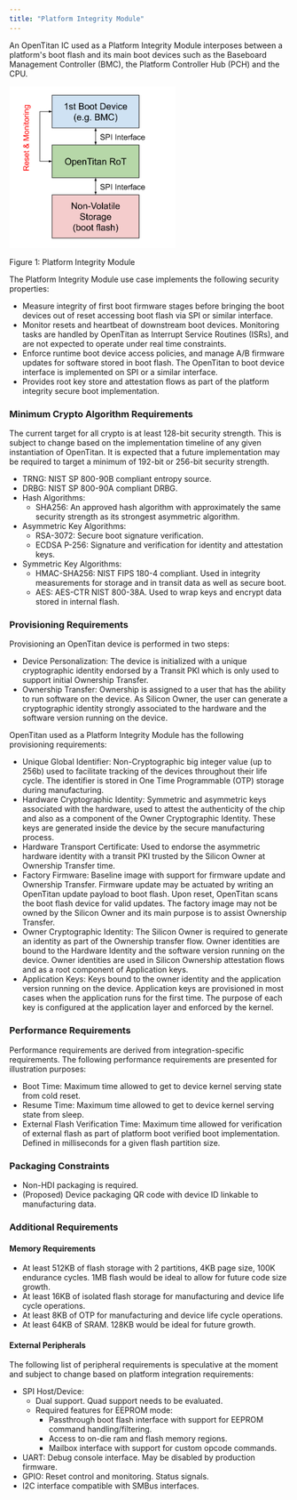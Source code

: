 ```yaml
---
title: "Platform Integrity Module"
---
```


An OpenTitan IC used as a Platform Integrity Module interposes between a
platform's boot flash and its main boot devices such as the Baseboard Management
Controller (BMC), the Platform Controller Hub (PCH) and the CPU.

<img src="use_cases_fig1.svg" alt="Fig1" style="width: 300px;"/>

Figure 1: Platform Integrity Module

The Platform Integrity Module use case implements the following security
properties:

*   Measure integrity of first boot firmware stages before bringing the boot
    devices out of reset accessing boot flash via SPI or similar interface.
*   Monitor resets and heartbeat of downstream boot devices. Monitoring tasks
    are handled by OpenTitan as Interrupt Service Routines (ISRs), and are not
    expected to operate under real time constraints.
*   Enforce runtime boot device access policies, and manage A/B firmware updates
    for software stored in boot flash. The OpenTitan to boot device interface is
    implemented on SPI or a similar interface.
*   Provides root key store and attestation flows as part of the platform
    integrity secure boot implementation.

### Minimum Crypto Algorithm Requirements

The current target for all crypto is at least 128-bit security strength. This is
subject to change based on the implementation timeline of any given
instantiation of OpenTitan. It is expected that a future implementation may be
required to target a minimum of 192-bit or 256-bit security strength.

*   TRNG: NIST SP 800-90B compliant entropy source.
*   DRBG: NIST SP 800-90A compliant DRBG.
*   Hash Algorithms:
    *   SHA256: An approved hash algorithm with approximately the same security
        strength as its strongest asymmetric algorithm.
*   Asymmetric Key Algorithms:
    *   RSA-3072: Secure boot signature verification.
    *   ECDSA P-256: Signature and verification for identity and attestation
        keys.
*   Symmetric Key Algorithms:
    *   HMAC-SHA256: NIST FIPS 180-4 compliant. Used in integrity measurements
        for storage and in transit data as well as secure boot.
    *   AES: AES-CTR NIST 800-38A. Used to wrap keys and encrypt data stored in
        internal flash.

### Provisioning Requirements

Provisioning an OpenTitan device is performed in two steps:

*   Device Personalization: The device is initialized with a unique
    cryptographic identity endorsed by a Transit PKI which is only used to
    support initial Ownership Transfer.
*   Ownership Transfer: Ownership is assigned to a user that has the ability to
    run software on the device. As Silicon Owner, the user can generate a
    cryptographic identity strongly associated to the hardware and the software
    version running on the device.

OpenTitan used as a Platform Integrity Module has the following provisioning
requirements:

*   Unique Global Identifier: Non-Cryptographic big integer value (up to 256b)
    used to facilitate tracking of the devices throughout their life cycle. The
    identifier is stored in One Time Programmable (OTP) storage during
    manufacturing.
*   Hardware Cryptographic Identity: Symmetric and asymmetric keys associated
    with the hardware, used to attest the authenticity of the chip and also as a
    component of the Owner Cryptographic Identity. These keys are generated
    inside the device by the secure manufacturing process.
*   Hardware Transport Certificate: Used to endorse the asymmetric hardware
    identity with a transit PKI trusted by the Silicon Owner at Ownership
    Transfer time.
*   Factory Firmware: Baseline image with support for firmware update and
    Ownership Transfer. Firmware update may be actuated by writing an OpenTitan
    update payload to boot flash. Upon reset, OpenTitan scans the boot flash
    device for valid updates. The factory image may not be owned by the Silicon
    Owner and its main purpose is to assist Ownership Transfer.
*   Owner Cryptographic Identity: The Silicon Owner is required to generate an
    identity as part of the Ownership transfer flow. Owner identities are bound
    to the Hardware Identity and the software version running on the device.
    Owner identities are used in Silicon Ownership attestation flows and as a
    root component of Application keys.
*   Application Keys: Keys bound to the owner identity and the application
    version running on the device. Application keys are provisioned in most
    cases when the application runs for the first time. The purpose of each key
    is configured at the application layer and enforced by the kernel.

### Performance Requirements

Performance requirements are derived from integration-specific requirements. The
following performance requirements are presented for illustration purposes:

*   Boot Time: Maximum time allowed to get to device kernel serving state from
    cold reset.
*   Resume Time: Maximum time allowed to get to device kernel serving state from
    sleep.
*   External Flash Verification Time: Maximum time allowed for verification of
    external flash as part of platform boot verified boot implementation.
    Defined in milliseconds for a given flash partition size.

### Packaging Constraints

*   Non-HDI packaging is required.
*   (Proposed) Device packaging QR code with device ID linkable to manufacturing
    data.

### Additional Requirements

#### Memory Requirements

*   At least 512KB of flash storage with 2 partitions, 4KB page size, 100K
    endurance cycles. 1MB flash would be ideal to allow for future code size
    growth.
*   At least 16KB of isolated flash storage for manufacturing and device life
    cycle operations.
*   At least 8KB of OTP for manufacturing and device life cycle operations.
*   At least 64KB of SRAM. 128KB would be ideal for future growth.

#### External Peripherals

The following list of peripheral requirements is speculative at the moment and
subject to change based on platform integration requirements:

*   SPI Host/Device:
    *   Dual support. Quad support needs to be evaluated.
    *   Required features for EEPROM mode:
        -   Passthrough boot flash interface with support for EEPROM command
            handling/filtering.
        -   Access to on-die ram and flash memory regions.
        -   Mailbox interface with support for custom opcode commands.
*   UART: Debug console interface. May be disabled by production firmware.
*   GPIO: Reset control and monitoring. Status signals.
*   I2C interface compatible with SMBus interfaces.

